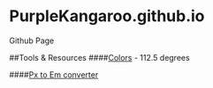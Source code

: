 PurpleKangaroo.github.io
========================

Github Page

##Tools & Resources
####[Colors](http://www.perbang.dk/rgb/9F00FF/) - 112.5 degrees

####[Px to Em converter](http://pxtoem.com/)


